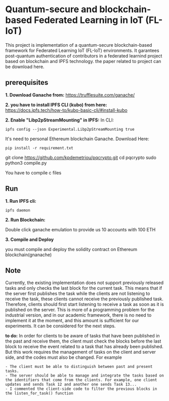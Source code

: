 #  Quantum-secure and blockchain-based Federated Learning in IoT (FL-IoT)
This project is implementation of a quantum-secure blockchain-based framework for Federated Learning IoT (FL-IoT) environments.
It garantees post-quantum authentication of contributors in a federated learnind project based on blockchain and IPFS technology. the paper related to project can be download here.



## prerequisites

**1. Download  Ganache  from:** https://trufflesuite.com/ganache/

**2. you have to install IPFS CLI (kubo) from here:** https://docs.ipfs.tech/how-to/kubo-basic-cli/#install-kubo

**2. Enable "Libp2pStreamMounting" in IPFS:**
In CLI:
```
ipfs config --json Experimental.Libp2pStreamMounting true
```


It's need to personal Ethereum blockchain Ganache. Download Here:   


```
pip install -r requirement.txt
```

git clone https://github.com/kpdemetriou/pqcrypto.git
cd pqcrypto
sudo python3 compile.py

You have to compile c files

## Run

**1. Run IPFS cli:**

```
ipfs daemon
```

**2. Run Blockchain:** 

Double click ganache emulation to provide us 10 accounts with 100 ETH

**3. Compile and Deploy**

you must compile and deploy the solidity contract on Ethereum blockchain(gnanache) 


## Note
Currently, the existing implementation does not support previously released tasks and only checks the last block for the current task. This means that if the server first publishes the task while the clients are not listening to receive the task, these clients cannot receive the previously published task. Therefore, clients should first start listening to receive a task as soon as it is published on the server. This is more of a programming problem for the industrial version, and in our academic framework, there is no need to implement it at the moment, and this amount is sufficient for our experiments. It can be considered for the next steps.


**to do:**
In order for clients to be aware of tasks that have been published in the past and receive them, the client must check the blocks before the last block to receive the event related to a task that has already been published. But this work requires the management of tasks on the client and server side, and the codes must also be changed. For example

    - The client must be able to distinguish between past and present tasks.
    - The server should be able to manage and integrate the tasks based on the identifiers that come from the clients. For example, one client updates and sends Task 12 and another one sends Task 13...
    - I commented the client-side code to filter the previous blocks in the listen_for_task() function

